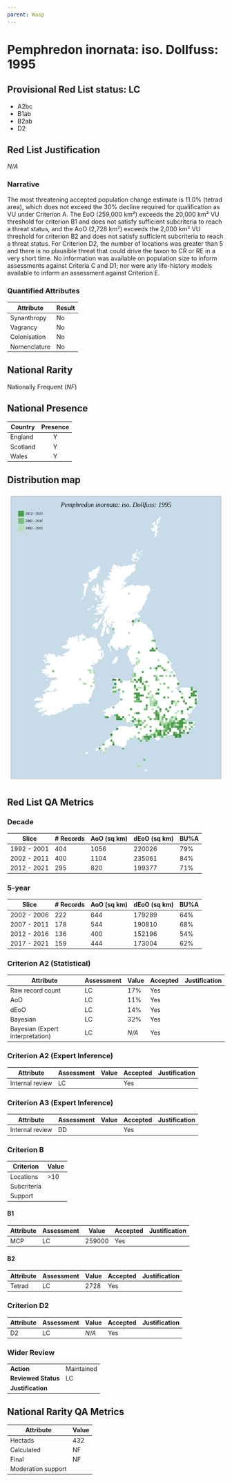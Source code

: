 ```yaml
---
parent: Wasp
---
```


# Pemphredon inornata: iso. Dollfuss: 1995

## Provisional Red List status: LC
- A2bc
- B1ab
- B2ab
- D2

## Red List Justification
*N/A*

### Narrative


The most threatening accepted population change estimate is 11.0% (tetrad area), which does not exceed the 30% decline required for qualification as VU under Criterion A. The EoO (259,000 km²) exceeds the 20,000 km² VU threshold for criterion B1 and does not satisfy sufficient subcriteria to reach a threat status, and the AoO (2,728 km²) exceeds the 2,000 km² VU threshold for criterion B2 and does not satisfy sufficient subcriteria to reach a threat status. For Criterion D2, the number of locations was greater than 5 and there is no plausible threat that could drive the taxon to CR or RE in a very short time. No information was available on population size to inform assessments against Criteria C and D1; nor were any life-history models available to inform an assessment against Criterion E.

### Quantified Attributes
|Attribute|Result|
|---|---|
|Synanthropy|No|
|Vagrancy|No|
|Colonisation|No|
|Nomenclature|No|


## National Rarity
Nationally Frequent (*NF*)

## National Presence
|Country|Presence
|---|:-:|
|England|Y|
|Scotland|Y|
|Wales|Y|


## Distribution map
![](../map/392.svg)

## Red List QA Metrics
### Decade
| Slice | # Records | AoO (sq km) | dEoO (sq km) |BU%A |
|---|---|---|---|---|
|1992 - 2001|404|1056|220026|79%|
|2002 - 2011|400|1104|235061|84%|
|2012 - 2021|295|820|199377|71%|

### 5-year
| Slice | # Records | AoO (sq km) | dEoO (sq km) |BU%A |
|---|---|---|---|---|
|2002 - 2006|222|644|179289|64%|
|2007 - 2011|178|544|190810|68%|
|2012 - 2016|136|400|152196|54%|
|2017 - 2021|159|444|173004|62%|

### Criterion A2 (Statistical)
|Attribute|Assessment|Value|Accepted|Justification
|---|---|---|---|---|
|Raw record count|LC|17%|Yes||
|AoO|LC|11%|Yes||
|dEoO|LC|14%|Yes||
|Bayesian|LC|32%|Yes||
|Bayesian (Expert interpretation)|LC|*N/A*|Yes||

### Criterion A2 (Expert Inference)
|Attribute|Assessment|Value|Accepted|Justification
|---|---|---|---|---|
|Internal review|LC||Yes||

### Criterion A3 (Expert Inference)
|Attribute|Assessment|Value|Accepted|Justification
|---|---|---|---|---|
|Internal review|DD||Yes||

### Criterion B
|Criterion| Value|
|---|---|
|Locations|>10|
|Subcriteria||
|Support||

#### B1
|Attribute|Assessment|Value|Accepted|Justification
|---|---|---|---|---|
|MCP|LC|259000|Yes||

#### B2
|Attribute|Assessment|Value|Accepted|Justification
|---|---|---|---|---|
|Tetrad|LC|2728|Yes||

### Criterion D2
|Attribute|Assessment|Value|Accepted|Justification
|---|---|---|---|---|
|D2|LC|*N/A*|Yes||

### Wider Review
|  |  |
|---|---|
|**Action**|Maintained|
|**Reviewed Status**|LC|
|**Justification**||

## National Rarity QA Metrics
|Attribute|Value|
|---|---|
|Hectads|432|
|Calculated|NF|
|Final|NF|
|Moderation support||
